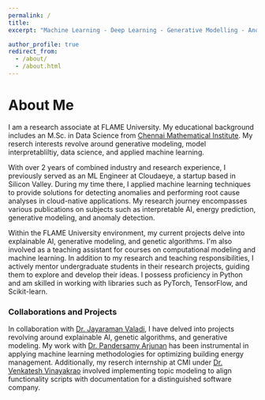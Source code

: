 ```yaml
---
permalink: /
title:
excerpt: "Machine Learning - Deep Learning - Generative Modelling - Anomaly Detection - Interpretability"

author_profile: true
redirect_from: 
  - /about/
  - /about.html
---
```


# About Me

I am a research associate at FLAME University. My educational background includes an M.Sc. in Data Science from  [Chennai Mathematical Institute](https://www.cmi.ac.in/).  My reserch interests revolve around generative modeling, model interpretabliltiy, data science, and applied machine learning.

With over 2 years of combined industry and research experience, I previously served as an ML Engineer at Cloudaeye, a startup based in Silicon Valley. During my time there, I applied machine learning techniques to provide solutions for detecting anomalies and performing root cause analyses in cloud-native applications. My research journey encompasses various publications on subjects such as interpretable AI, energy prediction, generative modeling, and anomaly detection.

Within the FLAME University environment, my current projects delve into explainable AI, generative modeling, and genetic algorithms. I'm also involved as a teaching assistant for courses on computational modeling and machine learning. In addition to my research and teaching responsibilities, I actively mentor undergraduate students in their research projects, guiding them to explore and develop their ideas. I possess proficiency in Python and am skilled in working with libraries such as PyTorch, TensorFlow, and Scikit-learn.

### Collaborations and Projects

In collaboration with [Dr. Jayaraman Valadi](https://www.flame.edu.in/faculty/jayaraman-v-k), I have delved into  projects revolving around explainable AI, genetic algorithms, and generative modeling. My work with [Dr. Pandersamy Arjunan](https://www.samy101.com/) has been instrumental in applying machine learning methodologies for optimizing building energy management. Additionally, my reserch  internship at CMI under [Dr. Venkatesh Vinayakrao](http://vvtesh.co.in/) involved implementing  topic modeling to align functionality scripts with documentation for a distinguished software company.


